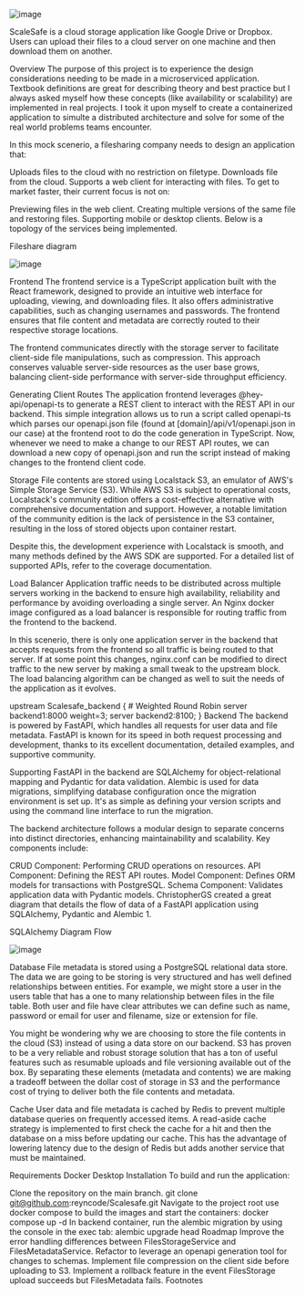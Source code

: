 ![image](https://github.com/user-attachments/assets/dd5398ce-1233-4423-9ac8-58dbe14045e8)

ScaleSafe is a cloud storage application like Google Drive or Dropbox. Users can upload their files to a cloud server on one machine and then download them on another.

Overview
The purpose of this project is to experience the design considerations needing to be made in a microserviced application. Textbook definitions are great for describing theory and best practice but I always asked myself how these concepts (like availability or scalability) are implemented in real projects. I took it upon myself to create a containerized application to simulte a distributed architecture and solve for some of the real world problems teams encounter.

In this mock scenerio, a filesharing company needs to design an application that:

Uploads files to the cloud with no restriction on filetype.
Downloads file from the cloud.
Supports a web client for interacting with files.
To get to market faster, their current focus is not on:

Previewing files in the web client.
Creating multiple versions of the same file and restoring files.
Supporting mobile or desktop clients.
Below is a topology of the services being implemented.

Fileshare diagram

![image](https://github.com/user-attachments/assets/2b23b930-3cfc-4f00-9e99-e9492224006a)


Frontend
The frontend service is a TypeScript application built with the React framework, designed to provide an intuitive web interface for uploading, viewing, and downloading files. It also offers administrative capabilities, such as changing usernames and passwords. The frontend ensures that file content and metadata are correctly routed to their respective storage locations.

The frontend communicates directly with the storage server to facilitate client-side file manipulations, such as compression. This approach conserves valuable server-side resources as the user base grows, balancing client-side performance with server-side throughput efficiency.

Generating Client Routes
The application frontend leverages @hey-api/openapi-ts to generate a REST client to interact with the REST API in our backend. This simple integration allows us to run a script called openapi-ts which parses our openapi.json file (found at [domain]/api/v1/openapi.json in our case) at the frontend root to do the code generation in TypeScript. Now, whenever we need to make a change to our REST API routes, we can download a new copy of openapi.json and run the script instead of making changes to the frontend client code.

Storage
File contents are stored using Localstack S3, an emulator of AWS's Simple Storage Service (S3). While AWS S3 is subject to operational costs, Localstack's community edition offers a cost-effective alternative with comprehensive documentation and support. However, a notable limitation of the community edition is the lack of persistence in the S3 container, resulting in the loss of stored objects upon container restart.

Despite this, the development experience with Localstack is smooth, and many methods defined by the AWS SDK are supported. For a detailed list of supported APIs, refer to the coverage documentation.

Load Balancer
Application traffic needs to be distributed across multiple servers working in the backend to ensure high availability, reliability and performance by avoiding overloading a single server. An Nginx docker image configured as a load balancer is responsible for routing traffic from the frontend to the backend.

In this scenerio, there is only one application server in the backend that accepts requests from the frontend so all traffic is being routed to that server. If at some point this changes, nginx.conf can be modified to direct traffic to the new server by making a small tweak to the upstream block. The load balancing algorithm can be changed as well to suit the needs of the application as it evolves.

upstream Scalesafe_backend {
    # Weighted Round Robin
    server backend1:8000 weight=3;
    server backend2:8100;
}
Backend
The backend is powered by FastAPI, which handles all requests for user data and file metadata. FastAPI is known for its speed in both request processing and development, thanks to its excellent documentation, detailed examples, and supportive community.

Supporting FastAPI in the backend are SQLAlchemy for object-relational mapping and Pydantic for data validation. Alembic is used for data migrations, simplifying database configuration once the migration environment is set up. It's as simple as defining your version scripts and using the command line interface to run the migration.

The backend architecture follows a modular design to separate concerns into distinct directories, enhancing maintainability and scalability. Key components include:

CRUD Component: Performing CRUD operations on resources.
API Component: Defining the REST API routes.
Model Component: Defines ORM models for transactions with PostgreSQL.
Schema Component: Validates application data with Pydantic models.
ChristopherGS created a great diagram that details the flow of data of a FastAPI application using SQLAlchemy, Pydantic and Alembic 1.

SQLAlchemy Diagram Flow

![image](https://github.com/user-attachments/assets/85b75f30-7687-4e0b-a9c3-377b58f22e7b)


Database
File metadata is stored using a PostgreSQL relational data store. The data we are going to be storing is very structured and has well defined relationships between entities. For example, we might store a user in the users table that has a one to many relationship between files in the file table. Both user and file have clear attributes we can define such as name, password or email for user and filename, size or extension for file.

You might be wondering why we are choosing to store the file contents in the cloud (S3) instead of using a data store on our backend. S3 has proven to be a very reliable and robust storage solution that has a ton of useful features such as resumable uploads and file versioning available out of the box. By separating these elements (metadata and contents) we are making a tradeoff between the dollar cost of storage in S3 and the performance cost of trying to deliver both the file contents and metadata.

Cache
User data and file metadata is cached by Redis to prevent multiple database queries on frequently accessed items. A read-aside cache strategy is implemented to first check the cache for a hit and then the database on a miss before updating our cache. This has the advantage of lowering latency due to the design of Redis but adds another service that must be maintained.

Requirements
Docker Desktop
Installation
To build and run the application:

Clone the repository on the main branch.
git clone git@github.com:reyncode/Scalesafe.git
Navigate to the project root use docker compose to build the images and start the containers:
docker compose up -d
In backend container, run the alembic migration by using the console in the exec tab:
alembic upgrade head
Roadmap
 Improve the error handling differences between FilesStorageService and FilesMetadataService.
 Refactor to leverage an openapi generation tool for changes to schemas.
 Implement file compression on the client side before uploading to S3.
 Implement a rollback feature in the event FilesStorage upload succeeds but FilesMetadata fails.
Footnotes
